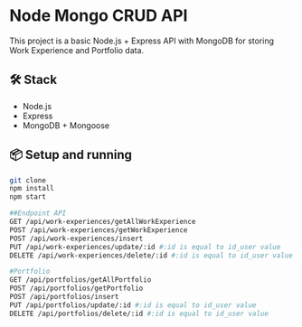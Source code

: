 # Node Mongo CRUD API
This project is a basic Node.js + Express API with MongoDB for storing Work Experience and Portfolio data.

## 🛠 Stack
- Node.js
- Express
- MongoDB + Mongoose

## 📦 Setup and running
```bash
git clone
npm install
npm start

##Endpoint API
GET /api/work-experiences/getAllWorkExperience
POST /api/work-experiences/getWorkExperience
POST /api/work-experiences/insert
PUT /api/work-experiences/update/:id #:id is equal to id_user value
DELETE /api/work-experiences/delete/:id #:id is equal to id_user value

#Portfolio
GET /api/portfolios/getAllPortfolio
POST /api/portfolios/getPortfolio
POST /api/portfolios/insert
PUT /api/portfolios/update/:id #:id is equal to id_user value
DELETE /api/portfolios/delete/:id #:id is equal to id_user value